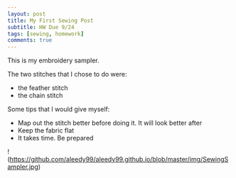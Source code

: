 ```yaml
---
layout: post
title: My First Sewing Post
subtitle: HW Due 9/24
tags: [sewing, homework]
comments: true
---
```


This is my embroidery sampler. 

The two stitches that I chose to do were: 
- the feather stitch
- the chain stitch

Some tips that I would give myself:
- Map out the stitch better before doing it. It will look better after
- Keep the fabric flat
- It takes time. Be prepared

!(https://github.com/aleedy99/aleedy99.github.io/blob/master/img/SewingSampler.jpg)


